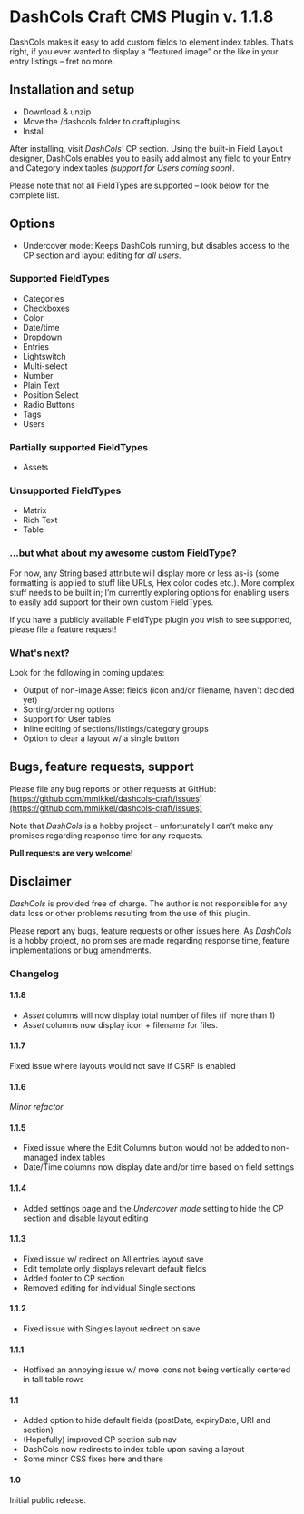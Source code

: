 # DashCols Craft CMS Plugin v. 1.1.8

DashCols makes it easy to add custom fields to element index tables.
That’s right, if you ever wanted to display a “featured image” or the like in your entry listings – fret no more.

## Installation and setup

* Download & unzip
* Move the /dashcols folder to craft/plugins
* Install

After installing, visit _DashCols’_ CP section. Using the built-in Field Layout designer, DashCols enables you to easily add almost any field to your Entry and Category index tables _(support for Users coming soon)_.

Please note that not all FieldTypes are supported – look below for the complete list.

## Options

* Undercover mode: Keeps DashCols running, but disables access to the CP section and layout editing for _all users_.

### Supported FieldTypes

* Categories
* Checkboxes
* Color
* Date/time
* Dropdown
* Entries
* Lightswitch
* Multi-select
* Number
* Plain Text
* Position Select
* Radio Buttons
* Tags
* Users

### Partially supported FieldTypes

* Assets

### Unsupported FieldTypes

* Matrix
* Rich Text
* Table

### …but what about my awesome custom FieldType?

For now, any String based attribute will display more or less as-is (some formatting is applied to stuff like URLs, Hex color codes etc.). More complex stuff needs to be built in; I’m currently exploring options for enabling users to easily add support for their own custom FieldTypes.

If you have a publicly available FieldType plugin you wish to see supported, please file a feature request!

### What's next?

Look for the following in coming updates:

* Output of non-image Asset fields (icon and/or filename, haven't decided yet)
* Sorting/ordering options
* Support for User tables
* Inline editing of sections/listings/category groups
* Option to clear a layout w/ a single button

## Bugs, feature requests, support

Please file any bug reports or other requests at GitHub: [https://github.com/mmikkel/dashcols-craft/issues](https://github.com/mmikkel/dashcols-craft/issues)

Note that _DashCols_ is a hobby project – unfortunately I can’t make any promises regarding response time for any requests.

**Pull requests are very welcome!**

## Disclaimer

_DashCols_ is provided free of charge. The author is not responsible for any data loss or other problems resulting from the use of this plugin.

Please report any bugs, feature requests or other issues here. As _DashCols_ is a hobby project, no promises are made regarding response time, feature implementations or bug amendments.

### Changelog

#### 1.1.8

* _Asset_ columns will now display total number of files (if more than 1)
* _Asset_ columns now display icon + filename for files.

#### 1.1.7

Fixed issue where layouts would not save if CSRF is enabled

#### 1.1.6

_Minor refactor_

#### 1.1.5

* Fixed issue where the Edit Columns button would not be added to non-managed index tables
* Date/Time columns now display date and/or time based on field settings

#### 1.1.4

* Added settings page and the _Undercover mode_ setting to hide the CP section and disable layout editing

#### 1.1.3

* Fixed issue w/ redirect on All entries layout save
* Edit template only displays relevant default fields
* Added footer to CP section
* Removed editing for individual Single sections

#### 1.1.2

* Fixed issue with Singles layout redirect on save

#### 1.1.1

* Hotfixed an annoying issue w/ move icons not being vertically centered in tall table rows

#### 1.1

* Added option to hide default fields (postDate, expiryDate, URI and section)
* (Hopefully) improved CP section sub nav
* DashCols now redirects to index table upon saving a layout
* Some minor CSS fixes here and there

#### 1.0

Initial public release.